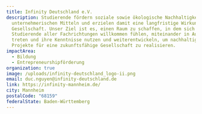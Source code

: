 ```yaml
---
title: Infinity Deutschland e.V.
description: Studierende fördern soziale sowie ökologische Nachhaltigkeit mit
  unternehmerischen Mitteln und erzielen damit eine langfristige Wirkung für die
  Gesellschaft. Unser Ziel ist es, einen Raum zu schaffen, in dem sich
  Studierende aller Fachrichtungen willkommen fühlen, miteinander in Austausch
  treten und ihre Kenntnisse nutzen und weiterentwickeln, um nachhaltige
  Projekte für eine zukunftsfähige Gesellschaft zu realisieren.
impactArea:
  - Bildung
  - Entrepreneurshipförderung
organization: true
image: /uploads/infinity-deutschland_logo-ii.png
email: duc.nguyen@infinity-deutschland.de
link: https://infinity-mannheim.de/
city: Mannheim
postalCode: "68159"
federalState: Baden-Württemberg
---
```

